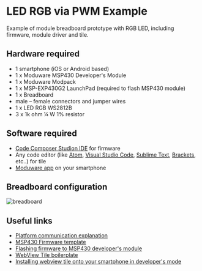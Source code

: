 # LED RGB via PWM Example
Example of module breadboard prototype with RGB LED, including firmware, module driver and tile. 

## Hardware required
- 1 smartphone (iOS or Android based)
- 1 x Moduware MSP430 Developer's Module
- 1 x Moduware Modpack
- 1 x MSP-EXP430G2 LaunchPad (required to flash MSP430 module)
- 1 x Breadboard
- male – female connectors and jumper wires
- 1 x LED RGB WS2812B
- 3 x 1k ohm ¼ W 1% resistor

## Software required
- [Code Composer Studion IDE][ccs] for firmware
- Any code editor (like [Atom][atom], [Visual Studio Code][vscode], [Sublime Text][sublime], [Brackets][brackets], etc..) for tile
- [Moduware app][moduwareapp] on your smartphone

## Breadboard configuration
![breadboard]

## Useful links
- [Platform communication explanation][platform-comm-explanation]
- [MSP430 Firmware template][msp430-firmware-template]
- [Flashing firmware to MSP430 developer's module][msp430-firmware-flashing]
- [WebView Tile boilerplate][webview-boilerplate]
- [Installing webview tile onto your smartphone in developer's mode][tile-devmod-installation]

[moduwareapp]: https://moduware.com/app/

[ccs]: http://www.ti.com/tool/CCSTUDIO
[atom]: https://atom.io/
[vscode]: https://code.visualstudio.com/
[sublime]: https://www.sublimetext.com/
[brackets]: http://brackets.io/

[breadboard]: https://github.com/nexpaq/example-led-rgb/raw/master/breadboard/led-rgb-example_bb.png "LED RGB Example"

[platform-comm-explanation]: https://github.com/moduware/developer-documentation/blob/master/Platform%20communication.md
[webview-boilerplate]: https://github.com/moduware/webview-tile-boilerplate
[msp430-firmware-template]: https://github.com/moduware/msp430-firmware-template
[msp430-firmware-flashing]: https://github.com/moduware/msp430-firmware-template/blob/master/Flashing.md
[tile-devmod-installation]: https://github.com/moduware/webview-tile-boilerplate/blob/master/WEBVIEW-TILE-INSTALL-INSTRUCTIONS.md
